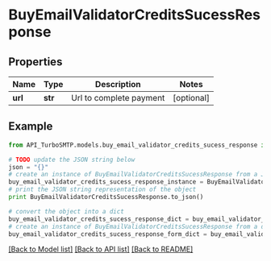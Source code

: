 # BuyEmailValidatorCreditsSucessResponse


## Properties

Name | Type | Description | Notes
------------ | ------------- | ------------- | -------------
**url** | **str** | Url to complete payment | [optional] 

## Example

```python
from API_TurboSMTP.models.buy_email_validator_credits_sucess_response import BuyEmailValidatorCreditsSucessResponse

# TODO update the JSON string below
json = "{}"
# create an instance of BuyEmailValidatorCreditsSucessResponse from a JSON string
buy_email_validator_credits_sucess_response_instance = BuyEmailValidatorCreditsSucessResponse.from_json(json)
# print the JSON string representation of the object
print BuyEmailValidatorCreditsSucessResponse.to_json()

# convert the object into a dict
buy_email_validator_credits_sucess_response_dict = buy_email_validator_credits_sucess_response_instance.to_dict()
# create an instance of BuyEmailValidatorCreditsSucessResponse from a dict
buy_email_validator_credits_sucess_response_form_dict = buy_email_validator_credits_sucess_response.from_dict(buy_email_validator_credits_sucess_response_dict)
```
[[Back to Model list]](../README.md#documentation-for-models) [[Back to API list]](../README.md#documentation-for-api-endpoints) [[Back to README]](../README.md)


